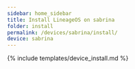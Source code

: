 ```yaml
---
sidebar: home_sidebar
title: Install LineageOS on sabrina
folder: install
permalink: /devices/sabrina/install/
device: sabrina
---
```

{% include templates/device_install.md %}

